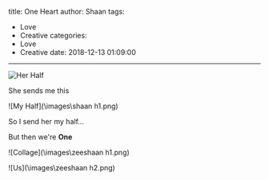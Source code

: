 title: One Heart
author: Shaan
tags:
  - Love
  - Creative
categories:
  - Love
  - Creative
date: 2018-12-13 01:09:00
---

![Her Half](\images\zee-h1.png)

She sends me this

<!--more-->

![My Half](\images\shaan h1.png)

So I send her my half...

But then we're <strong> One </strong>


![Collage](\images\zeeshaan h1.png)


![Us](\images\zeeshaan h2.png)
